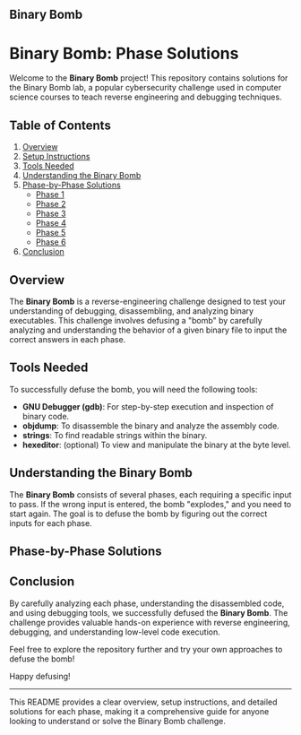 ## Binary Bomb 

# Binary Bomb: Phase Solutions

Welcome to the **Binary Bomb** project! This repository contains solutions for the Binary Bomb lab, a popular cybersecurity challenge used in computer science courses to teach reverse engineering and debugging techniques.

## Table of Contents

1. [Overview](#overview)
2. [Setup Instructions](#setup-instructions)
3. [Tools Needed](#tools-needed)
4. [Understanding the Binary Bomb](#understanding-the-binary-bomb)
5. [Phase-by-Phase Solutions](#phase-by-phase-solutions)
   - [Phase 1](#phase-1)
   - [Phase 2](#phase-2)
   - [Phase 3](#phase-3)
   - [Phase 4](#phase-4)
   - [Phase 5](#phase-5)
   - [Phase 6](#phase-6)
6. [Conclusion](#conclusion)

## Overview

The **Binary Bomb** is a reverse-engineering challenge designed to test your understanding of debugging, disassembling, and analyzing binary executables. This challenge involves defusing a "bomb" by carefully analyzing and understanding the behavior of a given binary file to input the correct answers in each phase.

## Tools Needed

To successfully defuse the bomb, you will need the following tools:

- **GNU Debugger (gdb)**: For step-by-step execution and inspection of binary code.
- **objdump**: To disassemble the binary and analyze the assembly code.
- **strings**: To find readable strings within the binary.
- **hexeditor**: (optional) To view and manipulate the binary at the byte level.

## Understanding the Binary Bomb

The **Binary Bomb** consists of several phases, each requiring a specific input to pass. If the wrong input is entered, the bomb "explodes," and you need to start again. The goal is to defuse the bomb by figuring out the correct inputs for each phase.

## Phase-by-Phase Solutions




## Conclusion

By carefully analyzing each phase, understanding the disassembled code, and using debugging tools, we successfully defused the **Binary Bomb**. The challenge provides valuable hands-on experience with reverse engineering, debugging, and understanding low-level code execution.

Feel free to explore the repository further and try your own approaches to defuse the bomb!

Happy defusing!

---

This README provides a clear overview, setup instructions, and detailed solutions for each phase, making it a comprehensive guide for anyone looking to understand or solve the Binary Bomb challenge.
